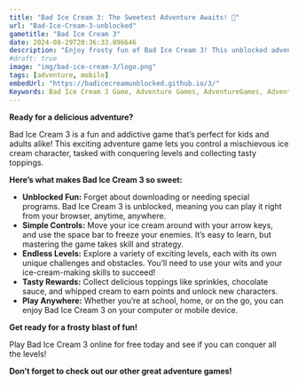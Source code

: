 ```yaml
---
title: "Bad Ice Cream 3: The Sweetest Adventure Awaits! 🍦"
url: "Bad-Ice-Cream-3-unblocked"
gametitle: "Bad Ice Cream 3"
date: 2024-08-29T20:36:33.896646
description: "Enjoy frosty fun of Bad Ice Cream 3! This unblocked adventure game lets you conquer levels and collect delicious toppings - all without needing to download. Play Bad Ice Cream 3 online for free now!"
#draft: true
image: "img/bad-ice-cream-3/logo.png"
tags: [adventure, mobile]
embedUrl: "https://badicecreamunblocked.github.io/3/"
Keywords: Bad Ice Cream 3 Game, Adventure Games, AdventureGames, Adventure Games Pc, AdventureGamesPc, Adventure Games Online, AdventureGamesOnline, Adventure Games Free, AdventureGamesFree
---
```



**Ready for a delicious adventure?** 

Bad Ice Cream 3 is a fun and addictive game that’s perfect for kids and adults alike!  This exciting adventure game lets you control a mischievous ice cream character, tasked with conquering levels and collecting tasty toppings.  

**Here’s what makes Bad Ice Cream 3 so sweet:**

* **Unblocked Fun:** Forget about downloading or needing special programs. Bad Ice Cream 3 is unblocked, meaning you can play it right from your browser, anytime, anywhere.
* **Simple Controls:**  Move your ice cream around with your arrow keys, and use the space bar to freeze your enemies. It’s easy to learn, but mastering the game takes skill and strategy.
* **Endless Levels:**  Explore a variety of exciting levels, each with its own unique challenges and obstacles. You’ll need to use your wits and your ice-cream-making skills to succeed!
* **Tasty Rewards:**  Collect delicious toppings like sprinkles, chocolate sauce, and whipped cream to earn points and unlock new characters.  
* **Play Anywhere:**  Whether you’re at school, home, or on the go, you can enjoy Bad Ice Cream 3 on your computer or mobile device.

**Get ready for a frosty blast of fun!** 

Play Bad Ice Cream 3 online for free today and see if you can conquer all the levels! 

**Don’t forget to check out our other great adventure games!** 
